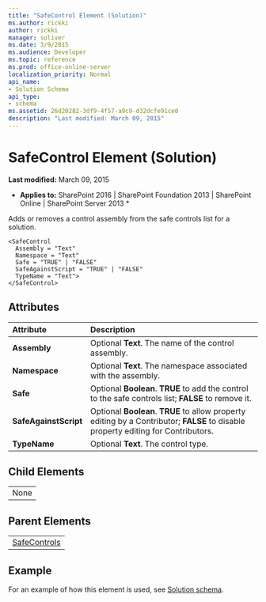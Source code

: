 ```yaml
---
title: "SafeControl Element (Solution)"
ms.author: rickki
author: rickki
manager: soliver
ms.date: 3/9/2015
ms.audience: Developer
ms.topic: reference
ms.prod: office-online-server
localization_priority: Normal
api_name:
- Solution Schema
api_type:
- schema
ms.assetid: 26d20282-3df9-4f57-a9c9-d32dcfe91ce0
description: "Last modified: March 09, 2015"
---
```


# SafeControl Element (Solution)

 **Last modified:** March 09, 2015 
  
 * **Applies to:** SharePoint 2016 | SharePoint Foundation 2013 | SharePoint Online | SharePoint Server 2013 * 
  
Adds or removes a control assembly from the safe controls list for a solution. 
  
```
<SafeControl
  Assembly = "Text"
  Namespace = "Text"
  Safe = "TRUE" | "FALSE"
  SafeAgainstScript = "TRUE" | "FALSE"
  TypeName = "Text">
</SafeControl>
```

## Attributes

|**Attribute**|**Description**|
|:-----|:-----|
|**Assembly** <br/> |Optional **Text**. The name of the control assembly.  <br/> |
|**Namespace** <br/> |Optional **Text**. The namespace associated with the assembly.  <br/> |
|**Safe** <br/> |Optional **Boolean**. **TRUE** to add the control to the safe controls list; **FALSE** to remove it.  <br/> |
|**SafeAgainstScript** <br/> |Optional **Boolean**. **TRUE** to allow property editing by a Contributor; **FALSE** to disable property editing for Contributors.  <br/> |
|**TypeName** <br/> |Optional **Text**. The control type.  <br/> |
   
## Child Elements

||
|:-----|
|None |
   
## Parent Elements

||
|:-----|
|[SafeControls](safecontrols-element-solution.md)|
   
## Example

For an example of how this element is used, see [Solution schema](solution-schema.md).
  

